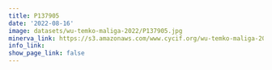 ```yaml
---
title: P137905
date: '2022-08-16'
image: datasets/wu-temko-maliga-2022/P137905.jpg
minerva_link: https://s3.amazonaws.com/www.cycif.org/wu-temko-maliga-2022/P137905/index.html
info_link:
show_page_link: false
---
```

